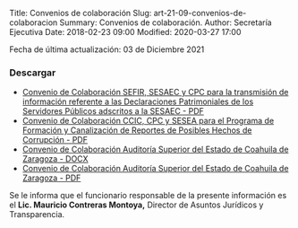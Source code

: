 Title: Convenios de colaboración
Slug: art-21-09-convenios-de-colaboracion
Summary: Convenios de colaboración.
Author: Secretaría Ejecutiva
Date: 2018-02-23 09:00
Modified: 2020-03-27 17:00


Fecha de última actualización: 03 de Diciembre 2021


### Descargar

* [Convenio de Colaboración SEFIR, SESAEC y CPC para la transmisión de información referente a las Declaraciones Patrimoniales de los Servidores Públicos adscritos a la SESAEC - PDF](convenio-colaboracion-sefir-sesea-cpc.pdf)
* [Convenio de Colaboración CCIC, CPC y SESEA para el Programa de Formación y Canalización de Reportes de Posibles Hechos de Corrupción - PDF](convenio-colaboracion-ccic-cpc-sesea.pdf)
* [Convenio de Colaboración Auditoría Superior del Estado de Coahuila de Zaragoza - DOCX](convenio-colaboracion-auditoria-superior-del-estado.docx)
* [Convenio de Colaboración Auditoría Superior del Estado de Coahuila de Zaragoza - PDF](convenio-colaboracion-auditoria-superior-del-estado.pdf)

Se le informa que el funcionario responsable de la presente información es el **Lic. Mauricio Contreras Montoya,** Director de Asuntos Jurídicos y Transparencia.
